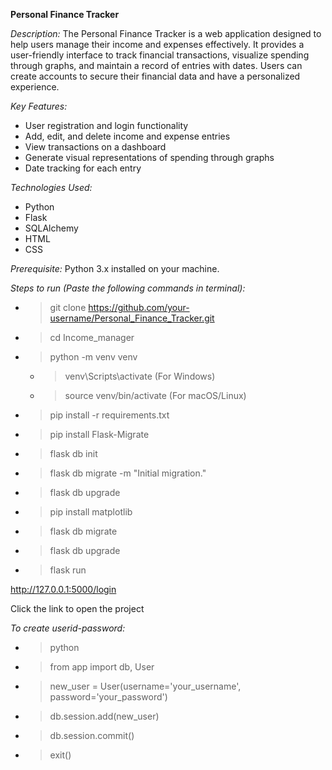 **Personal Finance Tracker**


*Description:*
The Personal Finance Tracker is a web application designed to help users manage their income and expenses effectively.
It provides a user-friendly interface to track financial transactions, visualize spending through graphs, and maintain a record of entries with dates.
Users can create accounts to secure their financial data and have a personalized experience.

*Key Features:*
* User registration and login functionality
* Add, edit, and delete income and expense entries
* View transactions on a dashboard
* Generate visual representations of spending through graphs
* Date tracking for each entry

*Technologies Used:*
* Python
* Flask
* SQLAlchemy
* HTML
* CSS

*Prerequisite:*
Python 3.x installed on your machine.


*Steps to run (Paste the following commands in terminal):*
  * >git clone https://github.com/your-username/Personal_Finance_Tracker.git
  * >cd Income_manager
  * >python -m venv venv
    * >venv\Scripts\activate (For Windows)
    * >source venv/bin/activate (For macOS/Linux)
  * >pip install -r requirements.txt
  * >pip install Flask-Migrate
  * >flask db init
  * >flask db migrate -m "Initial migration."
  * >flask db upgrade
  * >pip install matplotlib
  * >flask db migrate
  * >flask db upgrade
  * >flask run



http://127.0.0.1:5000/login

Click the link to open the project



*To create userid-password:*
  * >python
  * >from app import db, User
  * >new_user = User(username='your_username', password='your_password')
  * >db.session.add(new_user)
  * >db.session.commit()
  * >exit()



